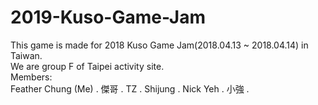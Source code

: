 # 2019-Kuso-Game-Jam

This game is made for 2018 Kuso Game Jam(2018.04.13 ~ 2018.04.14) in Taiwan.  
We are group F of Taipei activity site.  
Members:  
Feather Chung (Me) . 
傑哥 . 
TZ . 
Shijung . 
Nick Yeh . 
小強 . 
